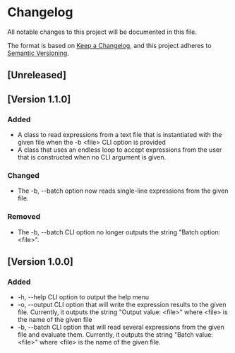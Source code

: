 # Changelog
All notable changes to this project will be documented in this file.

The format is based on [Keep a Changelog](https://keepachangelog.com/en/1.0.0/),
and this project adheres to [Semantic Versioning](https://semver.org/spec/v2.0.0.html).

## [Unreleased]

## [Version 1.1.0]
### Added
- A class to read expressions from a text file that is instantiated with the given file when the -b \<file> CLI option is provided
- A class that uses an endless loop to accept expressions from the user that is constructed when no CLI argument is given.

### Changed
- The -b, --batch option now reads single-line expressions from the given file.

### Removed
- The -b, --batch CLI option no longer outputs the string "Batch option: \<file>".

## [Version 1.0.0]
### Added
- -h, --help CLI option to output the help menu
- -o, --output CLI option that will write the expression results to the given file. Currently, it outputs the string "Output value: \<file>" where \<file> is the name of the given file
- -b, --batch CLI option that will read several expressions from the given file and evaluate them. Currently, it outputs the string "Batch value: \<file>" where \<file> is the name of the given file.